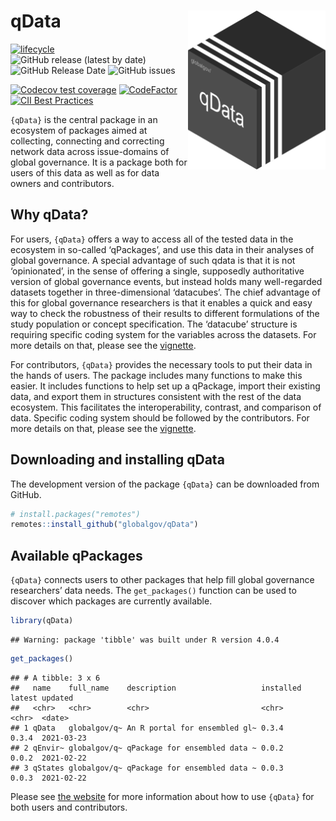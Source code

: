 
# qData <img src="man/figures/qdata_hexlogo.png" align="right" width="220"/>

<!-- badges: start -->

[![lifecycle](https://img.shields.io/badge/lifecycle-experimental-orange.svg)](https://www.tidyverse.org/lifecycle/#experimental)
![GitHub release (latest by
date)](https://img.shields.io/github/v/release/globalgov/qData) ![GitHub
Release
Date](https://img.shields.io/github/release-date/globalgov/qData)
![GitHub
issues](https://img.shields.io/github/issues-raw/globalgov/qData)
<!-- [![HitCount](http://hits.dwyl.com/globalgov/qData.svg)](http://hits.dwyl.com/globalgov/qData) -->
[![Codecov test
coverage](https://codecov.io/gh/globalgov/qData/branch/main/graph/badge.svg)](https://codecov.io/gh/globalgov/qData?branch=main)
[![CodeFactor](https://www.codefactor.io/repository/github/globalgov/qdata/badge)](https://www.codefactor.io/repository/github/globalgov/qdata)
[![CII Best
Practices](https://bestpractices.coreinfrastructure.org/projects/4562/badge)](https://bestpractices.coreinfrastructure.org/projects/4562)
<!-- ![GitHub All Releases](https://img.shields.io/github/downloads/jhollway/roctopus/total) -->
<!-- badges: end -->

`{qData}` is the central package in an ecosystem of packages aimed at
collecting, connecting and correcting network data across issue-domains
of global governance. It is a package both for users of this data as
well as for data owners and contributors.

## Why qData?

For users, `{qData}` offers a way to access all of the tested data in
the ecosystem in so-called ‘qPackages’, and use this data in their
analyses of global governance. A special advantage of such qdata is that
it is not ‘opinionated’, in the sense of offering a single, supposedly
authoritative version of global governance events, but instead holds
many well-regarded datasets together in three-dimensional ‘datacubes’.
The chief advantage of this for global governance researchers is that it
enables a quick and easy way to check the robustness of their results to
different formulations of the study population or concept specification.
The ‘datacube’ structure is requiring specific coding system for the
variables across the datasets. For more details on that, please see the
[vignette](https://globalgov.github.io/qData/articles/user.html).

For contributors, `{qData}` provides the necessary tools to put their
data in the hands of users. The package includes many functions to make
this easier. It includes functions to help set up a qPackage, import
their existing data, and export them in structures consistent with the
rest of the data ecosystem. This facilitates the interoperability,
contrast, and comparison of data. Specific coding system should be
followed by the contributors. For more details on that, please see the
[vignette](https://globalgov.github.io/qData/articles/developer.html).

## Downloading and installing qData

The development version of the package `{qData}` can be downloaded from
GitHub.

``` r
# install.packages("remotes")
remotes::install_github("globalgov/qData")
```

## Available qPackages

`{qData}` connects users to other packages that help fill global
governance researchers’ data needs. The `get_packages()` function can be
used to discover which packages are currently available.

``` r
library(qData)
```

    ## Warning: package 'tibble' was built under R version 4.0.4

``` r
get_packages()
```

    ## # A tibble: 3 x 6
    ##   name    full_name    description                   installed latest updated   
    ##   <chr>   <chr>        <chr>                         <chr>     <chr>  <date>    
    ## 1 qData   globalgov/q~ An R portal for ensembled gl~ 0.3.4     0.3.4  2021-03-23
    ## 2 qEnvir~ globalgov/q~ qPackage for ensembled data ~ 0.0.2     0.0.2  2021-02-22
    ## 3 qStates globalgov/q~ qPackage for ensembled data ~ 0.0.3     0.0.3  2021-02-22

Please see [the website](https://globalgov.github.io/qData/) for more
information about how to use `{qData}` for both users and contributors.
